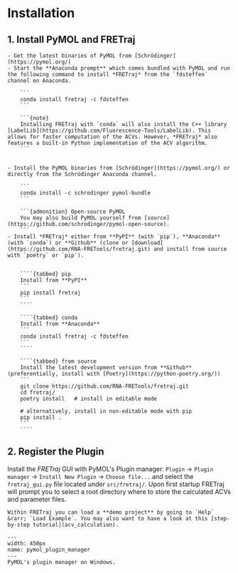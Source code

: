 # Installation

## 1. Install PyMOL and FRETraj
````{tabbed} For Windows
- Get the latest binaries of PyMOL from [Schrödinger](https://pymol.org/)
- Start the **Anaconda prompt** which comes bundled with PyMOL and run the following command to install *FRETraj* from the `fdsteffen` channel on Anaconda.

    ```
    conda install fretraj -c fdsteffen
    ```

    ```{note}
    Installing FRETraj with `conda` will also install the C++ library [LabelLib](https://github.com/Fluorescence-Tools/LabelLib). This allows for faster computation of the ACVs. However, *FRETraj* also features a built-in Python implementation of the ACV algorithm.
    ```
````

`````{tabbed} For Linux and macOS

- Install the PyMOL binaries from [Schrödinger](https://pymol.org/) or directly from the Schrödinger Anaconda channel. 

    ```
    conda install -c schrodinger pymol-bundle
    ```

    ```{admonition} Open-source PyMOL
    You may also build PyMOL yourself from [source](https://github.com/schrodinger/pymol-open-source).
    ```
- Install *FRETraj* either from **PyPI** (with `pip`), **Anaconda** (with `conda`) or **Github** (clone or [download](https://github.com/RNA-FRETools/fretraj.git) and install from source with `poetry` or `pip`).
  

    ````{tabbed} pip
    Install from **PyPI**
    ```
    pip install fretraj
    ```
    ````

    ````{tabbed} conda
    Install from **Anaconda**
    ```
    conda install fretraj -c fdsteffen
    ```
    ```` 

    ````{tabbed} from source
    Install the latest development version from **Github** (preferentially, install with [Poetry](https://python-poetry.org/))
    ```
    git clone https://github.com/RNA-FRETools/fretraj.git
    cd fretraj/
    poetry install   # install in editable mode

    # alternatively, install in non-editable mode with pip
    pip install .  
    ```
    ````    
`````

## 2. Register the Plugin
Install the *FRETraj* GUI with PyMOL's Plugin manager: `Plugin` &rarr; `Plugin manager` &rarr; `Install New Plugin` &rarr; `Choose file...` and select the `fretraj_gui.py` file located under `src/fretraj/`. Upon first startup FRETraj will prompt you to select a root directory where to store the calculated ACVs and parameter files.

```{tip}
Within FRETraj you can load a **demo project** by going to `Help` &rarr; `Load Example`. You may also want to have a look at this [step-by-step tutorial](acv_calculation).
```

```{figure} ../images/pymol_plugin_manager.png
---
width: 450px
name: pymol_plugin_manager
---
PyMOL's plugin manager on Windows.
```


